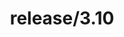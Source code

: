 ---
title: "release/3.10"
description: >
  release/3.10 CHANGELOG 汇总，最近发布版本: v3.10.2 , 时间: 2023-05-31
weight: -310
---